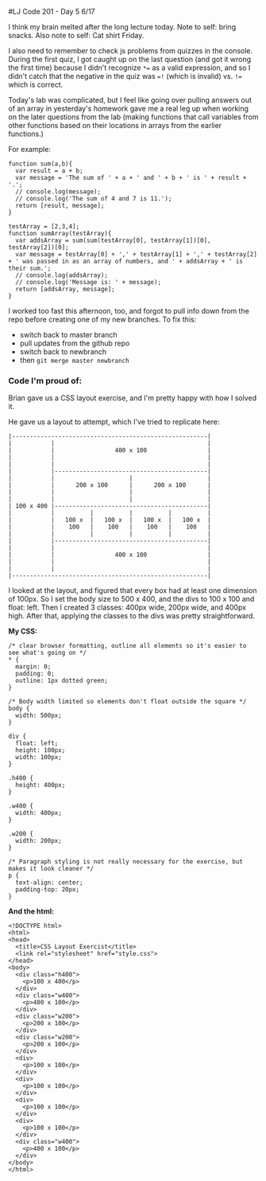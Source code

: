 #LJ Code 201 - Day 5
6/17

I think my brain melted after the long lecture today. Note to self: bring snacks. Also note to self: Cat shirt Friday.

I also need to remember to check js problems from quizzes in the console. During the first quiz, I got caught up on the last question (and got it wrong the first time) because I didn't recognize ```*=``` as a valid expression, and so I didn't catch that the negative in the quiz was ```=!``` (which is invalid) vs. ```!=``` which is correct.

Today's lab was complicated, but I feel like going over pulling answers out of an array in yesterday's homework gave me a real leg up when working on the later questions from the lab (making functions that call variables from other functions based on their locations in arrays from the earlier functions.)

For example:

```
function sum(a,b){
  var result = a + b;
  var message = 'The sum of ' + a + ' and ' + b + ' is ' + result + '.';
  // console.log(message);
  // console.log('The sum of 4 and 7 is 11.');
  return [result, message];
}

testArray = [2,3,4];
function sumArray(testArray){
  var addsArray = sum(sum(testArray[0], testArray[1])[0], testArray[2])[0];
  var message = testArray[0] + ',' + testArray[1] + ',' + testArray[2] + ' was passed in as an array of numbers, and ' + addsArray + ' is their sum.';
  // console.log(addsArray);
  // console.log('Message is: ' + message);
  return [addsArray, message];
}
```

I worked too fast this afternoon, too, and forgot to pull info down from the repo before creating one of my new branches. To fix this: 

* switch back to master branch
* pull updates from the github repo
* switch back to newbranch
* then ```git merge master newbranch```

### Code I'm proud of:

Brian gave us a CSS layout exercise, and I'm pretty happy with how I solved it. 

He gave us a layout to attempt, which I've tried to replicate here:

```
|-------------------------------------------------------|
|           |                                           |
|           |                 400 x 100                 |
|           |                                           |
|           |                                           |
|           |-------------------------------------------|
|           |                     |                     |
|           |      200 x 100      |      200 x 100      |
|           |                     |                     |
|           |                     |                     |
| 100 x 400 |-------------------------------------------|
|           |          |          |          |          |
|           |   100 x  |   100 x  |   100 x  |   100 x  |
|           |    100   |    100   |    100   |    100   |
|           |          |          |          |          |
|           |-------------------------------------------|
|           |                                           |
|           |                 400 x 100                 |
|           |                                           |
|           |                                           |
|-------------------------------------------------------|
```

I looked at the layout, and figured that every box had at least one dimension of 100px. So I set the body size to 500 x 400, and the divs to 100 x 100 and float: left. Then I created 3 classes: 400px wide, 200px wide, and 400px high. After that, applying the classes to the divs was pretty straightforward.

**My CSS:**

```
/* clear browser formatting, outline all elements so it's easier to see what's going on */
* { 
  margin: 0;
  padding: 0;
  outline: 1px dotted green;
}

/* Body width limited so elements don't float outside the square */
body {
  width: 500px;
}

div {
  float: left;
  height: 100px;
  width: 100px;
}

.h400 {
  height: 400px;
}

.w400 {
  width: 400px;
}

.w200 {
  width: 200px;
}

/* Paragraph styling is not really necessary for the exercise, but makes it look cleaner */
p {
  text-align: center;
  padding-top: 20px;
}
```

**And the html:**

```
<!DOCTYPE html>
<html>
<head>
  <title>CSS Layout Exercist</title>
  <link rel="stylesheet" href="style.css">
</head>
<body>
  <div class="h400">
    <p>100 x 400</p>
  </div>
  <div class="w400">
    <p>400 x 100</p>
  </div>
  <div class="w200">
    <p>200 x 100</p>
  </div>
  <div class="w200">
    <p>200 x 100</p>
  </div>
  <div>
    <p>100 x 100</p>
  </div>
  <div>
    <p>100 x 100</p>
  </div>
  <div>
    <p>100 x 100</p>
  </div>
  <div>
    <p>100 x 100</p>
  </div>
  <div class="w400">
    <p>400 x 100</p>
  </div>
</body>
</html>
```

